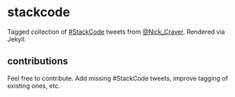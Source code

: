 # stackcode
Tagged collection of [#StackCode](https://twitter.com/search?src=typd&q=%23StackCode%20from%3Anick_craver) tweets from [@Nick_Craver](https://twitter.com/Nick_Craver). Rendered via Jekyll.

## contributions
Feel free to contribute. Add missing #StackCode tweets, improve tagging of existing ones, etc.
